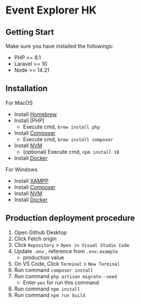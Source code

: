 # Event Explorer HK

## Getting Start
Make sure you have installed the followings:
-   PHP >= 8.1
-   Laravel >= 10
-   Node >= 14.21

## Installation

For MacOS

-   Install [Homebrew](https://brew.sh/)
-   Install [PHP]
    -   Execute cmd, `brew install php`
-   Install [Composer](https://getcomposer.org/)
    -   Execute cmd, `brew install composer`
-   Install [NVM](https://github.com/nvm-sh/nvm)
    -   (optional) Execute cmd, `npm install 18`
-   Install [Docker](https://docs.docker.com/desktop/install/mac-install/)

For Windows

-   Install [XAMPP](https://www.apachefriends.org/)
-   Install [Composer](https://getcomposer.org/)
-   Install [NVM](https://github.com/coreybutler/nvm-windows)
-   Install [Docker](https://docs.docker.com/desktop/install/windows-install/)

## Production deployment procedure
1. Open Github Desktop
2. Click Fetch origin
3. Click `Repository` > `Open in Visual Studio Code `
4. Update `.env` , reference from `.env.example`
    - production value
5. On VS Code, Click `Terminal` > `New Terminal`
6. Run command `composer install`
7. Run command `php artisan migrate--seed`
    - Enter `yes` for run this command
8. Run command `npm install`
9. Run command `npm run build`

